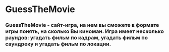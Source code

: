 # GuessTheMovie
<h3 align="left"> GuessTheMovie - сайт-игра, на нем вы сможете в формате игры понять, на сколько Вы киноман. Игра имеет несколько раундов: угадать фильм по кадрам, угадать фильм по саундреку и угадать фильм по локации.</h3>
